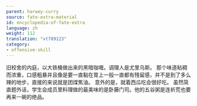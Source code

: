 ```yaml
---
parent: harwey-curry
source: fate-extra-material
id: encyclopedia-of-fate-extra
language: zh
weight: 112
translation: "vt789123"
category:
- offensive-skill
---
```


旧校舍的内庭，以大铁桶做出来的黑暗咖喱。调理人是尤里乌斯。
那个味道粘稠而浓重，口感粗暴并且像是要一直黏在胃上一般一直都有残留感，并不是到了多么辣的地步，直接的来说就是团煤焦油。
意外的是，就着西瓜吃会很好吃。
虽然简直题外话，学生会成员里料理做的最美味的是卧藤门司。他的五谷粥是连祈荒也要再来一碗的绝品。
